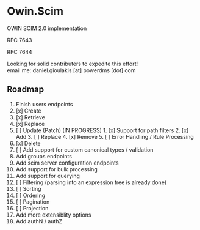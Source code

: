 # Owin.Scim
OWIN SCIM 2.0 implementation

RFC 7643

RFC 7644

Looking for solid contributers to expedite this effort!  
email me:  daniel.gioulakis [at] powerdms [dot] com


Roadmap
-------

1. Finish users endpoints
  1. [x] Create  
  2. [x] Retrieve  
  3. [x] Replace  
  4. [ ] Update (Patch) (IN PROGRESS)
    1. [x] Support for path filters
    2. [x] Add
    3. [ ] Replace
    4. [x] Remove
    5. [ ] Error Handling / Rule Processing
  5. [x] Delete  
  6. [ ] Add support for custom canonical types / validation
2. Add groups endpoints
3. Add scim server configuration endpoints
4. Add support for bulk processing
5. Add support for querying
  1. [ ] Filtering (parsing into an expression tree is already done)
  2. [ ] Sorting
  3. [ ] Ordering
  4. [ ] Pagination
  5. [ ] Projection
6. Add more extensiblity options
7. Add authN / authZ
